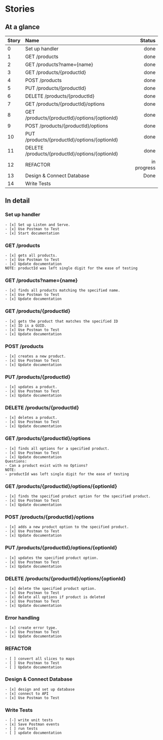 # Stories

## At a glance
| Story | Name | Status |
| :--- | :--- | ---: |
| 0 | Set up handler                | done |
| 1 | GET /products                 | done |
| 2 | GET /products?name={name}     | done |
| 3 | GET /products/{productId}     | done |
| 4 | POST /products                | done |
| 5 | PUT /products/{productId}     | done |
| 6 | DELETE /products/{productId}  | done |
| 7 | GET /products/{productId}/options                | done |
| 8 | GET /products/{productId}/options/{optionId}     | done |
| 9 | POST /products/{productId}/options               | done |
| 10 | PUT /products/{productId}/options/{optionId}    | done |
| 11 | DELETE /products/{productId}/options/{optionId} | done |
| 12 | REFACTOR                     | in progress |
| 13 | Design & Connect Database    |  Done |
| 14 | Write Tests                  |   |

## In detail
### Set up handler
    - [x] Set up Listen and Serve.
    - [x] Use Postman to Test
    - [x] Start documentation

### GET /products
    - [x] gets all products.
    - [x] Use Postman to Test
    - [x] Update documentation
    NOTE: productId was left single digit for the ease of testing

### GET /products?name={name}
    - [x] finds all products matching the specified name.
    - [x] Use Postman to Test
    - [x] Update documentation

### GET /products/{productId}
    - [x] gets the product that matches the specified ID 
    - [x] ID is a GUID.
    - [x] Use Postman to Test
    - [x] Update documentation

### POST /products
    - [x] creates a new product.
    - [x] Use Postman to Test
    - [x] Update documentation

### PUT /products/{productId}
    - [x] updates a product.
    - [x] Use Postman to Test
    - [x] Update documentation

### DELETE /products/{productId}
    - [x] deletes a product.
    - [x] Use Postman to Test
    - [x] Update documentation

### GET /products/{productId}/options
    - [x] finds all options for a specified product.
    - [x] Use Postman to Test
    - [x] Update documentation
    Questions:
    - Can a product exist with no Options?
    NOTE: 
    - productId was left single digit for the ease of testing

### GET /products/{productId}/options/{optionId}
    - [x] finds the specified product option for the specified product.
    - [x] Use Postman to Test
    - [x] Update documentation

### POST /products/{productId}/options
    - [x] adds a new product option to the specified product.
    - [x] Use Postman to Test
    - [x] Update documentation

### PUT /products/{productId}/options/{optionId}
    - [x] updates the specified product option.
    - [x] Use Postman to Test
    - [x] Update documentation

### DELETE /products/{productId}/options/{optionId}
    - [x] delete the specified product option.
    - [x] Use Postman to Test
    - [x] delete all options if product is deleted
    - [x] Use Postman to Test
    - [x] Update documentation

### Error handling
    - [x] create error type.
    - [x] Use Postman to Test
    - [x] Update documentation

### REFACTOR
    - [ ] convert all slices to maps
    - [ ] Use Postman to Test
    - [ ] Update documentation

### Design & Connect Database
    - [x] design and set up database
    - [x] connect to API
    - [x] Use Postman to Test

### Write Tests
    - [-] write unit tests
    - [x] Save Postman events
    - [ ] run tests
    - [ ] update documentation
